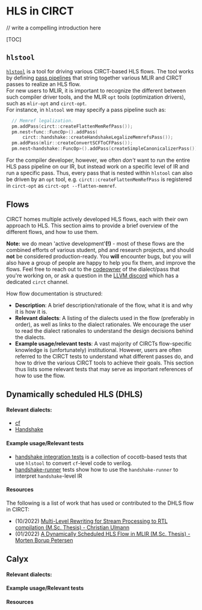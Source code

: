 # HLS in CIRCT

// write a compelling introduction here

[TOC]

## `hlstool`

[`hlstool`](https://github.com/llvm/circt/blob/main/tools/hlstool/hlstool.cpp) is a tool for driving various CIRCT-based HLS flows. The tool works by defining [pass pipelines](https://mlir.llvm.org/docs/PassManagement/) that string together various MLIR and CIRCT passes to realize an HLS flow.  
For new users to MLIR, it is important to recognize the different between such compiler driver tools, and the MLIR `opt` tools (optimization drivers), such as `mlir-opt` and `circt-opt`.  
For instance, in `hlstool` we may specify a pass pipeline such as:
```c++
  // Memref legalization.
  pm.addPass(circt::createFlattenMemRefPass());
  pm.nest<func::FuncOp>().addPass(
      circt::handshake::createHandshakeLegalizeMemrefsPass());
  pm.addPass(mlir::createConvertSCFToCFPass());
  pm.nest<handshake::FuncOp>().addPass(createSimpleCanonicalizerPass());
```
For the compiler developer, however, we often *don't* want to run the entire HLS pass pipeline on our IR, but instead work on a specific level of IR and run a specific pass. Thus, every pass that is nested within `hlstool` can also be driven by an `opt` tool, e.g. `circt::createFlattenMemRefPass` is registered in `circt-opt` as `circt-opt --flatten-memref`.

## Flows

CIRCT homes multiple actively developed HLS flows, each with their own approach to HLS. This section aims to provide a brief overview of the different flows, and how to use them.  

**Note:** we do mean 'active development'**(!)** - most of these flows are the combined efforts of various student, phd and research projects, and should **not** be considered production-ready. You **will** encounter bugs, but you will also have a group of people are happy to help you fix them, and improve the flows. Feel free to reach out to the [codeowner](https://github.com/llvm/circt/blob/main/CODEOWNERS) of the dialect/pass that you're working on, or ask a question in the [LLVM discord](https://discord.gg/Jsktb5PR) which has a dedicated `circt` channel.

How flow documentation is structured:
* **Description**: A brief description/rationale of the flow, what it is and why it is how it is.
* **Relevant dialects**: A listing of the dialects used in the flow (preferably in order), as well as links to the dialect rationales. We encourage the user to read the dialect rationales to understand the design decisions behind the dialects.
* **Example usage/relevant tests**:  A vast majority of CIRCTs flow-specific knowledge is (unfortunately) institutional. However, users are often referred to the CIRCT tests to understand what different passes do, and how to drive the various CIRCT tools to achieve their goals. This section thus lists some relevant tests that may serve as important references of how to use the flow.

## Dynamically scheduled HLS (DHLS)



#### Relevant dialects:
- [cf](https://mlir.llvm.org/docs/Dialects/ControlFlowDialect/)
- [Handshake](https://circt.llvm.org/docs/Dialects/Handshake/RationaleHandshake/)

#### Example usage/Relevant tests
- [handshake integration tests](https://github.com/llvm/circt/tree/main/integration_test/Dialect/Handshake) is a collection of cocotb-based tests that use `hlstool` to convert `cf`-level code to verilog.
- [handshake-runner](https://github.com/llvm/circt/tree/main/integration_test/handshake-runner) tests show how to use the `handshake-runner` to interpret `handshake`-level IR

#### Resources

The following is a list of work that has used or contributed to the DHLS flow in CIRCT:
- (10/2022) [Multi-Level Rewriting for Stream Processing to RTL compilation (M.Sc. Thesis) - Christian Ulmann](https://www.research-collection.ethz.ch/handle/20.500.11850/578713)
- (01/2022) [A Dynamically Scheduled HLS Flow in MLIR (M.Sc. Thesis) - Morten Borup Petersen](https://infoscience.epfl.ch/record/292189)


## Calyx

#### Relevant dialects:

#### Example usage/Relevant tests

#### Resources
